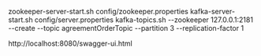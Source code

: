 zookeeper-server-start.sh config/zookeeper.properties
kafka-server-start.sh config/server.properties
kafka-topics.sh --zookeeper 127.0.0.1:2181 --create --topic agreementOrderTopic --partition 3 --replication-factor 1


http://localhost:8080/swagger-ui.html